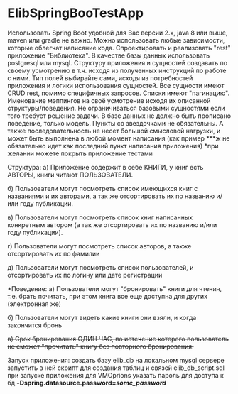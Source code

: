 # ElibSpringBooTestApp

Использовать Spring Boot удобной для Вас версии 2.х, java 8 или выше, maven или gradle не важно.
Можно использовать любые зависимости, которые облегчат написание кода.
Спроектировать и реализовать "rest" приложение "Библиотека".
В качестве базы данных использовать postgresql или mysql.
Структуру приложения и сущностей создавать по своему усмотрению в т.ч. исходя из полученных инструкций по работе с ними. Тип полей выбирайте сами, исходя из потребностей приложения и логики использования сущностей.
Все сущности имеют CRUD rest, помимо специфичных запросов. Списки имеют "пагинацию".
Именование мэппингов на своё усмотрение исходя их описанной структуры/поведения.
Не ограничиваться базовыми сущностями если того требует решение задачи.
В базе данных не должно быть прописано поведение, только модель.
Пункты со звездочками не обязательны.
А также последовательность не несет большой смысловой нагрузки, и может быть выполнена в любой момент написания (как пример ***ж не обязательно идет как последний пункт написания приложения)
*при желании можете покрыть приложение тестами


Структура:
а) Приложение содержит в себе КНИГИ, у книг есть АВТОРЫ, книги читают ПОЛЬЗОВАТЕЛИ.

б) Пользователи могут посмотреть список имеющихся книг с названиями и их авторами, а так же отсортировать их по названию и/или году публикации.

в) Пользователи могут посмотреть список книг написанных конкретным автором (а так же отсортировать их по названию и/или году публикации).

г) Пользователи могут посмотреть список авторов, а также отсортировать их по фамилии

д) Пользователи могут посмотреть список пользователей, и отсортировать их по логину или дате регистрации


*Поведение:
а) Пользователи могут "бронировать" книги для чтения, т.е. брать почитать, при этом книга все еще доступна для других (электронная же)

б) Пользователи могут видеть какие книги они взяли, и когда закончится бронь

<s>в) Срок бронирования ОДИН ЧАС, по истечение которого пользователь не сможет "прочитать" книгу без повторного бронирования.</s>

Запуск приложения:
создать базу elib_db на локальном mysql сервере
запустить в ней скрипт для создания таблиц и связей elib_db_script.sql
при запуске приложения для VMOprions указать пароль для доступа к бд 
**-Dspring.datasource.password=*some_password***